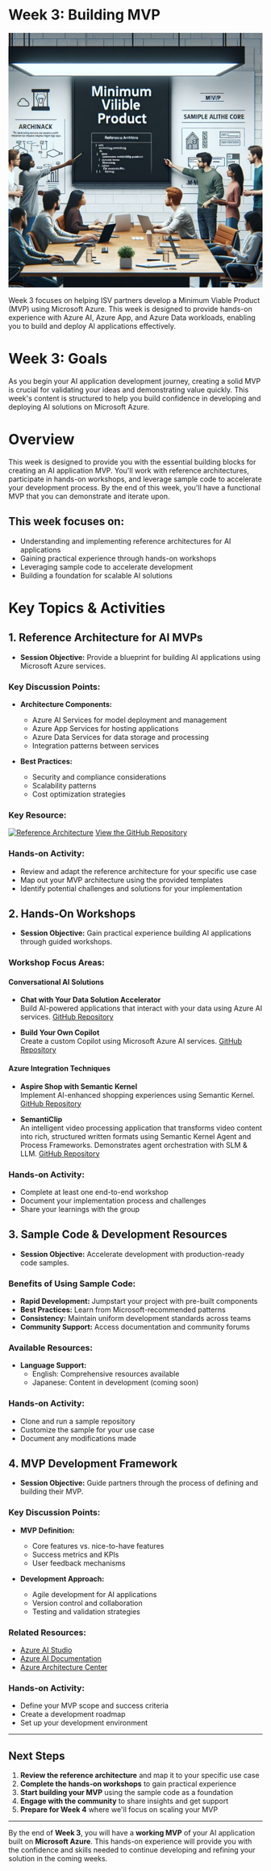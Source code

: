 # Week 3: Building MVP
![MVP Illustration](image.png)

Week 3 focuses on helping ISV partners develop a Minimum Viable Product (MVP) using Microsoft Azure. This week is designed to provide hands-on experience with Azure AI, Azure App, and Azure Data workloads, enabling you to build and deploy AI applications effectively.

# Week 3: Goals
As you begin your AI application development journey, creating a solid MVP is crucial for validating your ideas and demonstrating value quickly. This week's content is structured to help you build confidence in developing and deploying AI solutions on Microsoft Azure.

# Overview
This week is designed to provide you with the essential building blocks for creating an AI application MVP. You'll work with reference architectures, participate in hands-on workshops, and leverage sample code to accelerate your development process. By the end of this week, you'll have a functional MVP that you can demonstrate and iterate upon.

## This week focuses on:
- Understanding and implementing reference architectures for AI applications
- Gaining practical experience through hands-on workshops
- Leveraging sample code to accelerate development
- Building a foundation for scalable AI solutions

# Key Topics & Activities
## 1. Reference Architecture for AI MVPs
- **Session Objective:** Provide a blueprint for building AI applications using Microsoft Azure services.

### Key Discussion Points:
- **Architecture Components:**
  - Azure AI Services for model deployment and management
  - Azure App Services for hosting applications
  - Azure Data Services for data storage and processing
  - Integration patterns between services

- **Best Practices:**
  - Security and compliance considerations
  - Scalability patterns
  - Cost optimization strategies

### Key Resource:
[![Reference Architecture](https://github.com/user-attachments/assets/b7266bee-1b47-401e-9898-20d290cb1291)](https://github.com/Azure-Samples/chat-with-your-data-solution-accelerator/blob/d56f09816f01d70b76041789adfd3d9173b903da/docs/images/cwyd-solution-architecture.png)
[View the GitHub Repository](https://github.com/Azure-Samples/chat-with-your-data-solution-accelerator)

### Hands-on Activity:
- Review and adapt the reference architecture for your specific use case
- Map out your MVP architecture using the provided templates
- Identify potential challenges and solutions for your implementation

## 2. Hands-On Workshops
- **Session Objective:** Gain practical experience building AI applications through guided workshops.

### Workshop Focus Areas:
#### Conversational AI Solutions
- **Chat with Your Data Solution Accelerator**  
  Build AI-powered applications that interact with your data using Azure AI services.
  [GitHub Repository](https://github.com/Azure-Samples/chat-with-your-data-solution-accelerator)

- **Build Your Own Copilot**  
  Create a custom Copilot using Microsoft Azure AI services.
  [GitHub Repository](https://github.com/microsoft/Build-your-own-copilot-Solution-Accelerator)

#### Azure Integration Techniques
- **Aspire Shop with Semantic Kernel**  
  Implement AI-enhanced shopping experiences using Semantic Kernel.
  [GitHub Repository](https://github.com/vicperdana/AspireShopWithSK)

- **SemantiClip**  
  An intelligent video processing application that transforms video content into rich, structured written formats using Semantic Kernel Agent and Process Frameworks. Demonstrates agent orchestration with SLM & LLM.
  [GitHub Repository](https://github.com/vicperdana/SemantiClip)

### Hands-on Activity:
- Complete at least one end-to-end workshop
- Document your implementation process and challenges
- Share your learnings with the group

## 3. Sample Code & Development Resources
- **Session Objective:** Accelerate development with production-ready code samples.

### Benefits of Using Sample Code:
- **Rapid Development:** Jumpstart your project with pre-built components
- **Best Practices:** Learn from Microsoft-recommended patterns
- **Consistency:** Maintain uniform development standards across teams
- **Community Support:** Access documentation and community forums

### Available Resources:
- **Language Support:**
  - English: Comprehensive resources available
  - Japanese: Content in development (coming soon)

### Hands-on Activity:
- Clone and run a sample repository
- Customize the sample for your use case
- Document any modifications made

## 4. MVP Development Framework
- **Session Objective:** Guide partners through the process of defining and building their MVP.

### Key Discussion Points:
- **MVP Definition:**
  - Core features vs. nice-to-have features
  - Success metrics and KPIs
  - User feedback mechanisms

- **Development Approach:**
  - Agile development for AI applications
  - Version control and collaboration
  - Testing and validation strategies

### Related Resources:
- [Azure AI Studio](https://ai.azure.com/)
- [Azure AI Documentation](https://learn.microsoft.com/en-us/azure/ai/)
- [Azure Architecture Center](https://learn.microsoft.com/en-us/azure/architecture/)

### Hands-on Activity:
- Define your MVP scope and success criteria
- Create a development roadmap
- Set up your development environment

---

## Next Steps

1. **Review the reference architecture** and map it to your specific use case
2. **Complete the hands-on workshops** to gain practical experience
3. **Start building your MVP** using the sample code as a foundation
4. **Engage with the community** to share insights and get support
5. **Prepare for Week 4** where we'll focus on scaling your MVP

---

By the end of **Week 3**, you will have a **working MVP** of your AI application built on **Microsoft Azure**. This hands-on experience will provide you with the confidence and skills needed to continue developing and refining your solution in the coming weeks.


